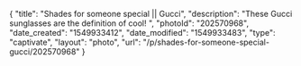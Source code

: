 {
    "title": "Shades for someone special || Gucci",
    "description": "These Gucci sunglasses are the definition of cool! ",
    "photoId": "202570968",
    "date_created": "1549933412",
    "date_modified": "1549933483",
    "type": "captivate",
    "layout": "photo",
    "url": "\/p\/shades-for-someone-special-gucci\/202570968"
}